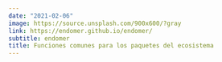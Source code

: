 ```yaml
---
date: "2021-02-06"
image: https://source.unsplash.com/900x600/?gray
link: https://endomer.github.io/endomer/
subtitle: endomer
title: Funciones comunes para los paquetes del ecosistema
---
```

